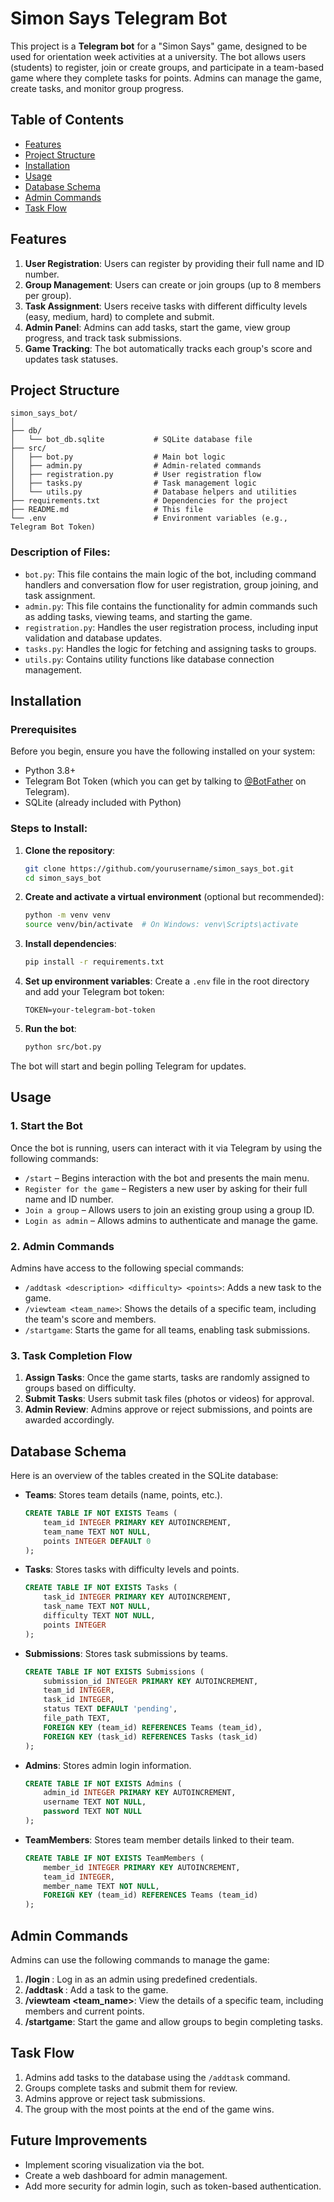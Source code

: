
# Simon Says Telegram Bot

This project is a **Telegram bot** for a "Simon Says" game, designed to be used for orientation week activities at a university. The bot allows users (students) to register, join or create groups, and participate in a team-based game where they complete tasks for points. Admins can manage the game, create tasks, and monitor group progress.

## Table of Contents

- [Features](#features)
- [Project Structure](#project-structure)
- [Installation](#installation)
- [Usage](#usage)
- [Database Schema](#database-schema)
- [Admin Commands](#admin-commands)
- [Task Flow](#task-flow)

## Features

1. **User Registration**: Users can register by providing their full name and ID number.
2. **Group Management**: Users can create or join groups (up to 8 members per group).
3. **Task Assignment**: Users receive tasks with different difficulty levels (easy, medium, hard) to complete and submit.
4. **Admin Panel**: Admins can add tasks, start the game, view group progress, and track task submissions.
5. **Game Tracking**: The bot automatically tracks each group's score and updates task statuses.

## Project Structure

```
simon_says_bot/
│
├── db/
│   └── bot_db.sqlite           # SQLite database file
├── src/
│   ├── bot.py                  # Main bot logic
│   ├── admin.py                # Admin-related commands
│   ├── registration.py         # User registration flow
│   ├── tasks.py                # Task management logic
│   └── utils.py                # Database helpers and utilities
├── requirements.txt            # Dependencies for the project
├── README.md                   # This file
└── .env                        # Environment variables (e.g., Telegram Bot Token)
```

### Description of Files:

- `bot.py`: This file contains the main logic of the bot, including command handlers and conversation flow for user registration, group joining, and task assignment.
- `admin.py`: This file contains the functionality for admin commands such as adding tasks, viewing teams, and starting the game.
- `registration.py`: Handles the user registration process, including input validation and database updates.
- `tasks.py`: Handles the logic for fetching and assigning tasks to groups.
- `utils.py`: Contains utility functions like database connection management.

## Installation

### Prerequisites

Before you begin, ensure you have the following installed on your system:

- Python 3.8+
- Telegram Bot Token (which you can get by talking to [@BotFather](https://core.telegram.org/bots#botfather) on Telegram).
- SQLite (already included with Python)

### Steps to Install:

1. **Clone the repository**:
    ```bash
    git clone https://github.com/yourusername/simon_says_bot.git
    cd simon_says_bot
    ```

2. **Create and activate a virtual environment** (optional but recommended):
    ```bash
    python -m venv venv
    source venv/bin/activate  # On Windows: venv\Scripts\activate
    ```

3. **Install dependencies**:
    ```bash
    pip install -r requirements.txt
    ```

4. **Set up environment variables**:
    Create a `.env` file in the root directory and add your Telegram bot token:
    ```
    TOKEN=your-telegram-bot-token
    ```

5. **Run the bot**:
    ```bash
    python src/bot.py
    ```

The bot will start and begin polling Telegram for updates.

## Usage

### 1. Start the Bot

Once the bot is running, users can interact with it via Telegram by using the following commands:

- `/start` – Begins interaction with the bot and presents the main menu.
- `Register for the game` – Registers a new user by asking for their full name and ID number.
- `Join a group` – Allows users to join an existing group using a group ID.
- `Login as admin` – Allows admins to authenticate and manage the game.

### 2. Admin Commands

Admins have access to the following special commands:

- `/addtask <description> <difficulty> <points>`: Adds a new task to the game.
- `/viewteam <team_name>`: Shows the details of a specific team, including the team's score and members.
- `/startgame`: Starts the game for all teams, enabling task submissions.

### 3. Task Completion Flow

1. **Assign Tasks**: Once the game starts, tasks are randomly assigned to groups based on difficulty.
2. **Submit Tasks**: Users submit task files (photos or videos) for approval.
3. **Admin Review**: Admins approve or reject submissions, and points are awarded accordingly.

## Database Schema

Here is an overview of the tables created in the SQLite database:

- **Teams**: Stores team details (name, points, etc.).
  ```sql
  CREATE TABLE IF NOT EXISTS Teams (
      team_id INTEGER PRIMARY KEY AUTOINCREMENT,
      team_name TEXT NOT NULL,
      points INTEGER DEFAULT 0
  );
  ```

- **Tasks**: Stores tasks with difficulty levels and points.
  ```sql
  CREATE TABLE IF NOT EXISTS Tasks (
      task_id INTEGER PRIMARY KEY AUTOINCREMENT,
      task_name TEXT NOT NULL,
      difficulty TEXT NOT NULL,
      points INTEGER
  );
  ```

- **Submissions**: Stores task submissions by teams.
  ```sql
  CREATE TABLE IF NOT EXISTS Submissions (
      submission_id INTEGER PRIMARY KEY AUTOINCREMENT,
      team_id INTEGER,
      task_id INTEGER,
      status TEXT DEFAULT 'pending',
      file_path TEXT,
      FOREIGN KEY (team_id) REFERENCES Teams (team_id),
      FOREIGN KEY (task_id) REFERENCES Tasks (task_id)
  );
  ```

- **Admins**: Stores admin login information.
  ```sql
  CREATE TABLE IF NOT EXISTS Admins (
      admin_id INTEGER PRIMARY KEY AUTOINCREMENT,
      username TEXT NOT NULL,
      password TEXT NOT NULL
  );
  ```

- **TeamMembers**: Stores team member details linked to their team.
  ```sql
  CREATE TABLE IF NOT EXISTS TeamMembers (
      member_id INTEGER PRIMARY KEY AUTOINCREMENT,
      team_id INTEGER,
      member_name TEXT NOT NULL,
      FOREIGN KEY (team_id) REFERENCES Teams (team_id)
  );
  ```

## Admin Commands

Admins can use the following commands to manage the game:

1. **/login <username> <password>**: Log in as an admin using predefined credentials.
2. **/addtask <description> <difficulty> <points>**: Add a task to the game.
3. **/viewteam <team_name>**: View the details of a specific team, including members and current points.
4. **/startgame**: Start the game and allow groups to begin completing tasks.

## Task Flow

1. Admins add tasks to the database using the `/addtask` command.
2. Groups complete tasks and submit them for review.
3. Admins approve or reject task submissions.
4. The group with the most points at the end of the game wins.

## Future Improvements

- Implement scoring visualization via the bot.
- Create a web dashboard for admin management.
- Add more security for admin login, such as token-based authentication.

